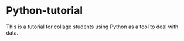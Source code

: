 # Python-tutorial
This is a tutorial for collage students using Python as a tool to deal with data.
